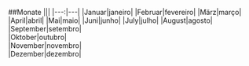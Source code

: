 ##Monate
|||
|---:|---|
|Januar|janeiro| 
|Februar|fevereiro|
|März|março|
|April|abril|
|Mai|maio|
|Juni|junho|
|July|julho|
|August|agosto|
|September|setembro|  
|Oktober|outubro|  
|November|novembro|  
|Dezember|dezembro|  